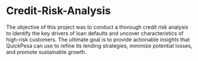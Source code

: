 # Credit-Risk-Analysis
The objective of this project was to conduct a thorough credit risk analysis to identify the key drivers of loan defaults and uncover characteristics of high-risk customers. The ultimate goal is to provide actionable insights that QuickPesa can use to refine its lending strategies, minimize potential losses, and promote sustainable growth.

